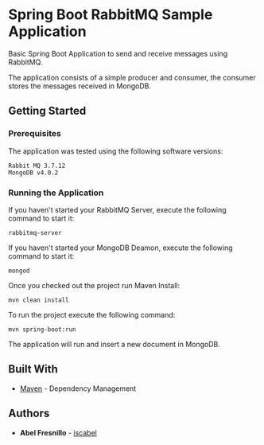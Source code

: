 # Spring Boot RabbitMQ Sample Application

Basic Spring Boot Application to send and receive messages using RabbitMQ. 

The application consists of a simple producer and consumer, the consumer stores the messages received in MongoDB.  

## Getting Started

### Prerequisites

The application was tested using the following software versions:

```
Rabbit MQ 3.7.12
MongoDB v4.0.2
```

### Running the Application

If you haven't started your RabbitMQ Server, execute the following command to start it:

```
rabbitmq-server
```

If you haven't started your MongoDB Deamon, execute the following command to start it:

```
mongod
```

Once you checked out the project run Maven Install:

```
mvn clean install
```

To run the project execute the following command:

```
mvn spring-boot:run
```

The application will run and insert a new document in MongoDB.

## Built With

* [Maven](https://maven.apache.org/) - Dependency Management

## Authors

* **Abel Fresnillo** - [iscabel](https://github.com/iscabel)